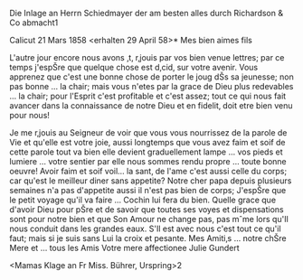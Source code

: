 Die Inlage an Herrn Schiedmayer der am besten alles durch Richardson & Co abmacht1

 Calicut 21 Mars 1858
 <erhalten 29 April 58>*
Mes bien aimes fils

L'autre jour encore nous avons ‚t‚ r‚jouis par vos bien venue lettres; par ce temps j'espŠre que quelque chose est d‚cid‚ sur votre avenir. Vous apprenez que c'est une bonne chose de porter le joug dŠs sa jeunesse; non pas bonne … la chair; mais vous n'etes par la grace de Dieu plus redevables … la chair; pour l'Esprit c'est profitable et c'est assez; tout ce qui nous fait avancer dans la connaissance de notre Dieu et en fidelit‚ doit etre bien venu pour nous!

Je me r‚jouis au Seigneur de voir que vous vous nourrissez de la parole de Vie et qu'elle est votre joie, aussi longtemps que vous avez faim et soif de cette parole tout va bien elle devient graduellement lampe … vos pieds et lumiere … votre sentier par elle nous sommes rendu propre … toute bonne oeuvre! Avoir faim et soif voil… la sant‚ de l'ame c'est aussi celle du corps; car qu'est le meilleur diner sans appetite? Notre cher papa depuis plusieurs semaines n'a pas d'appetite aussi il n'est pas bien de corps; J'espŠre que le petit voyage qu'il va faire … Cochin lui fera du bien. Quelle grace que d'avoir Dieu pour pŠre et de savoir que toutes ses voyes et dispensations sont pour notre bien et que Son Amour ne change pas, pas mˆme lors qu'Il nous conduit dans les grandes eaux. S'Il est avec nous c'est tout ce qu'il faut; mais si je suis sans Lui la croix et pesante. Mes Amiti‚s … notre chŠre Mere et … tous les Amis
 Votre mere affectionee Julie Gundert

<Mamas Klage an Fr Miss. Bührer, Urspring>2

